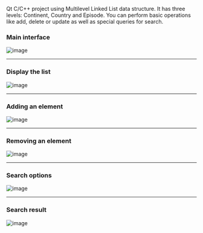 Qt C/C++ project using Multilevel Linked List data structure.
It has three levels: Continent, Country and Episode. You can perform basic operations like add, delete or update as well as special queries for search.

### Main interface
![image](https://user-images.githubusercontent.com/64314690/167296386-ffec300d-c64e-497c-83d1-7b6f8381d4ab.png)

---

### Display the list
![image](https://user-images.githubusercontent.com/64314690/167296431-0f7e0f5d-4cf5-48b7-8d64-31e417a25297.png)

---

### Adding an element
![image](https://user-images.githubusercontent.com/64314690/167296453-0d983f2b-720f-410f-a6ff-abded65c2ace.png)

---

### Removing an element
![image](https://user-images.githubusercontent.com/64314690/167296478-cc34c31f-e55b-4bba-918f-3468543e7ed2.png)

---

### Search options
![image](https://user-images.githubusercontent.com/64314690/167296488-b60bf313-2d66-407b-9914-2942f03e30a4.png)

---

### Search result
![image](https://user-images.githubusercontent.com/64314690/167296513-3630dc5b-e81a-4f46-b7a2-468e2c07874c.png)
